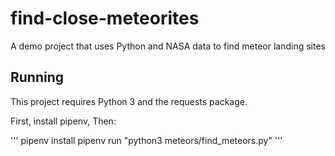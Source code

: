 # find-close-meteorites
A demo project that uses Python and NASA data to find meteor landing sites

## Running

This project requires Python 3 and the requests package.

First, install pipenv, Then:

'''
pipenv install
pipenv run "python3 meteors/find_meteors.py"
'''
